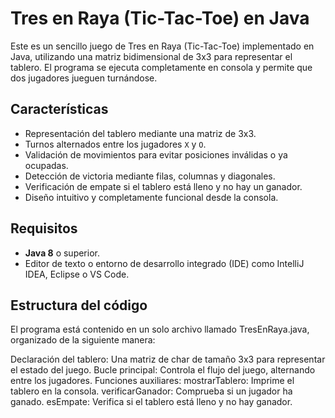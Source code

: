 # Tres en Raya (Tic-Tac-Toe) en Java

Este es un sencillo juego de Tres en Raya (Tic-Tac-Toe) implementado en Java, utilizando una matriz bidimensional de 3x3 para representar el tablero. 
El programa se ejecuta completamente en consola y permite que dos jugadores jueguen turnándose.

## Características

- Representación del tablero mediante una matriz de 3x3.
- Turnos alternados entre los jugadores `X` y `O`.
- Validación de movimientos para evitar posiciones inválidas o ya ocupadas.
- Detección de victoria mediante filas, columnas y diagonales.
- Verificación de empate si el tablero está lleno y no hay un ganador.
- Diseño intuitivo y completamente funcional desde la consola.

## Requisitos

- **Java 8** o superior.
- Editor de texto o entorno de desarrollo integrado (IDE) como IntelliJ IDEA, Eclipse o VS Code.
   
## Estructura del código 

El programa está contenido en un solo archivo llamado TresEnRaya.java, organizado de la siguiente manera:

Declaración del tablero: Una matriz de char de tamaño 3x3 para representar el estado del juego.
Bucle principal: Controla el flujo del juego, alternando entre los jugadores.
Funciones auxiliares:
mostrarTablero: Imprime el tablero en la consola.
verificarGanador: Comprueba si un jugador ha ganado.
esEmpate: Verifica si el tablero está lleno y no hay ganador.
